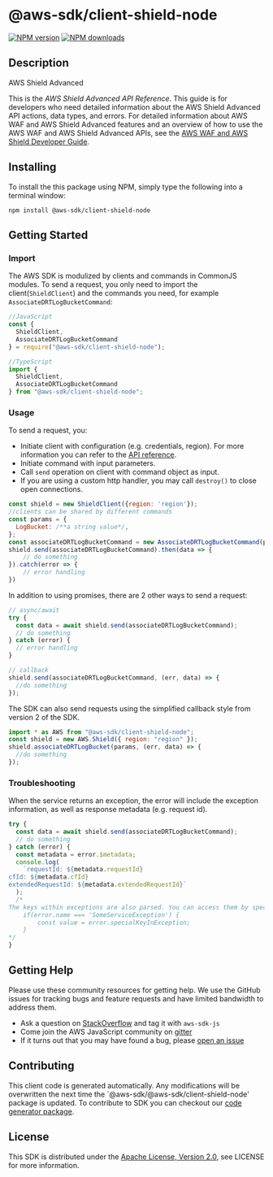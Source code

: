 # @aws-sdk/client-shield-node

[![NPM version](https://img.shields.io/npm/v/@aws-sdk/client-shield-node/preview.svg)](https://www.npmjs.com/package/@aws-sdk/client-shield-node)
[![NPM downloads](https://img.shields.io/npm/dm/@aws-sdk/client-shield-node.svg)](https://www.npmjs.com/package/@aws-sdk/client-shield-node)

## Description

<fullname>AWS Shield Advanced</fullname> <p>This is the <i>AWS Shield Advanced API Reference</i>. This guide is for developers who need detailed information about the AWS Shield Advanced API actions, data types, and errors. For detailed information about AWS WAF and AWS Shield Advanced features and an overview of how to use the AWS WAF and AWS Shield Advanced APIs, see the <a href="https://docs.aws.amazon.com/waf/latest/developerguide/">AWS WAF and AWS Shield Developer Guide</a>.</p>

## Installing

To install the this package using NPM, simply type the following into a terminal window:

```
npm install @aws-sdk/client-shield-node
```

## Getting Started

### Import

The AWS SDK is modulized by clients and commands in CommonJS modules. To send a request, you only need to import the client(`ShieldClient`) and the commands you need, for example `AssociateDRTLogBucketCommand`:

```javascript
//JavaScript
const {
  ShieldClient,
  AssociateDRTLogBucketCommand
} = require("@aws-sdk/client-shield-node");
```

```javascript
//TypeScript
import {
  ShieldClient,
  AssociateDRTLogBucketCommand
} from "@aws-sdk/client-shield-node";
```

### Usage

To send a request, you:

- Initiate client with configuration (e.g. credentials, region). For more information you can refer to the [API reference][].
- Initiate command with input parameters.
- Call `send` operation on client with command object as input.
- If you are using a custom http handler, you may call `destroy()` to close open connections.

```javascript
const shield = new ShieldClient({region: 'region'});
//clients can be shared by different commands
const params = {
  LogBucket: /**a string value*/,
};
const associateDRTLogBucketCommand = new AssociateDRTLogBucketCommand(params);
shield.send(associateDRTLogBucketCommand).then(data => {
    // do something
}).catch(error => {
    // error handling
})
```

In addition to using promises, there are 2 other ways to send a request:

```javascript
// async/await
try {
  const data = await shield.send(associateDRTLogBucketCommand);
  // do something
} catch (error) {
  // error handling
}
```

```javascript
// callback
shield.send(associateDRTLogBucketCommand, (err, data) => {
  //do something
});
```

The SDK can also send requests using the simplified callback style from version 2 of the SDK.

```javascript
import * as AWS from "@aws-sdk/client-shield-node";
const shield = new AWS.Shield({ region: "region" });
shield.associateDRTLogBucket(params, (err, data) => {
  //do something
});
```

### Troubleshooting

When the service returns an exception, the error will include the exception information, as well as response metadata (e.g. request id).

```javascript
try {
  const data = await shield.send(associateDRTLogBucketCommand);
  // do something
} catch (error) {
  const metadata = error.$metadata;
  console.log(
    `requestId: ${metadata.requestId}
cfId: ${metadata.cfId}
extendedRequestId: ${metadata.extendedRequestId}`
  );
  /*
The keys within exceptions are also parsed. You can access them by specifying exception names:
    if(error.name === 'SomeServiceException') {
        const value = error.specialKeyInException;
    }
*/
}
```

## Getting Help

Please use these community resources for getting help. We use the GitHub issues for tracking bugs and feature requests and have limited bandwidth to address them.

- Ask a question on [StackOverflow](https://stackoverflow.com/questions/tagged/aws-sdk-js) and tag it with `aws-sdk-js`
- Come join the AWS JavaScript community on [gitter](https://gitter.im/aws/aws-sdk-js-v3)
- If it turns out that you may have found a bug, please [open an issue](https://github.com/aws/aws-sdk-js-v3/issues)

## Contributing

This client code is generated automatically. Any modifications will be overwritten the next time the `@aws-sdk/@aws-sdk/client-shield-node' package is updated. To contribute to SDK you can checkout our [code generator package][].

## License

This SDK is distributed under the
[Apache License, Version 2.0](http://www.apache.org/licenses/LICENSE-2.0),
see LICENSE for more information.

[code generator package]: https://github.com/aws/aws-sdk-js-v3/tree/master/packages/service-types-generator
[api reference]: https://docs.aws.amazon.com/AWSJavaScriptSDK/latest/
